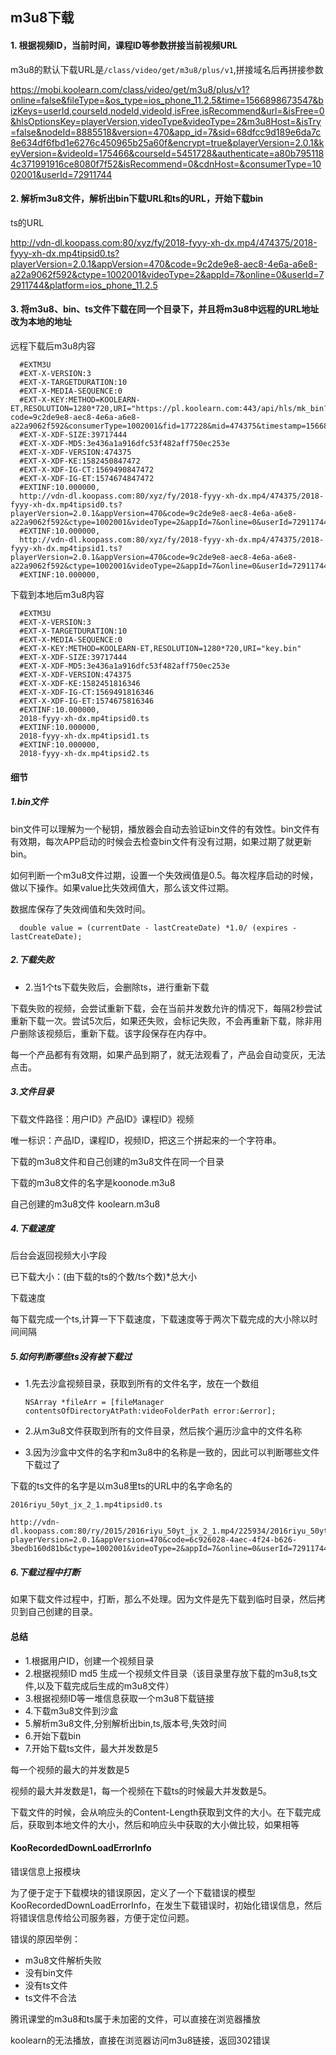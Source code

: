 ## m3u8下载

#### 1. 根据视频ID，当前时间，课程ID等参数拼接当前视频URL

m3u8的默认下载URL是`/class/video/get/m3u8/plus/v1`,拼接域名后再拼接参数

https://mobi.koolearn.com/class/video/get/m3u8/plus/v1?online=false&fileType=&os_type=ios_phone_11.2.5&time=1566898673547&bizKeys=userId,courseId,nodeId,videoId,isFree,isRecommend&url=&isFree=0&hlsOptionsKey=playerVersion,videoType&videoType=2&m3u8Host=&isTry=false&nodeId=8885518&version=470&app_id=7&sid=68dfcc9d189e6da7c8e634df6fbd1e6276c450965b25a60f&encrypt=true&playerVersion=2.0.1&keyVersion=&videoId=175466&courseId=5451728&authenticate=a80b7951184c371991916ce8080f7f52&isRecommend=0&cdnHost=&consumerType=1002001&userId=72911744

#### 2. 解析m3u8文件，解析出bin下载URL和ts的URL，开始下载bin

ts的URL

http://vdn-dl.koopass.com:80/xyz/fy/2018-fyyy-xh-dx.mp4/474375/2018-fyyy-xh-dx.mp4tipsid0.ts?playerVersion=2.0.1&appVersion=470&code=9c2de9e8-aec8-4e6a-a6e8-a22a9062f592&ctype=1002001&videoType=2&appId=7&online=0&userId=72911744&platform=ios_phone_11.2.5

#### 3. 将m3u8、bin、ts文件下载在同一个目录下，并且将m3u8中远程的URL地址改为本地的地址

远程下载后m3u8内容

      #EXTM3U
      #EXT-X-VERSION:3
      #EXT-X-TARGETDURATION:10
      #EXT-X-MEDIA-SEQUENCE:0
      #EXT-X-KEY:METHOD=KOOLEARN-ET,RESOLUTION=1280*720,URI="https://pl.koolearn.com:443/api/hls/mk_bin?code=9c2de9e8-aec8-4e6a-a6e8-a22a9062f592&consumerType=1002001&fid=177228&mid=474375&timestamp=1566898847472&uid=72911744&sign=ph0R7n7qoa2W017aoDzUvfEFfpI"
      #EXT-X-XDF-SIZE:39717444
      #EXT-X-XDF-MD5:3e436a1a916dfc53f482aff750ec253e
      #EXT-X-XDF-VERSION:474375
      #EXT-X-XDF-KE:1582450847472
      #EXT-X-XDF-IG-CT:1569490847472
      #EXT-X-XDF-IG-ET:1574674847472
      #EXTINF:10.000000,
      http://vdn-dl.koopass.com:80/xyz/fy/2018-fyyy-xh-dx.mp4/474375/2018-fyyy-xh-dx.mp4tipsid0.ts?playerVersion=2.0.1&appVersion=470&code=9c2de9e8-aec8-4e6a-a6e8-a22a9062f592&ctype=1002001&videoType=2&appId=7&online=0&userId=72911744&platform=ios_phone_11.2.5
      #EXTINF:10.000000,
      http://vdn-dl.koopass.com:80/xyz/fy/2018-fyyy-xh-dx.mp4/474375/2018-fyyy-xh-dx.mp4tipsid1.ts?playerVersion=2.0.1&appVersion=470&code=9c2de9e8-aec8-4e6a-a6e8-a22a9062f592&ctype=1002001&videoType=2&appId=7&online=0&userId=72911744&platform=ios_phone_11.2.5
      #EXTINF:10.000000,

下载到本地后m3u8内容

      #EXTM3U
      #EXT-X-VERSION:3
      #EXT-X-TARGETDURATION:10
      #EXT-X-MEDIA-SEQUENCE:0
      #EXT-X-KEY:METHOD=KOOLEARN-ET,RESOLUTION=1280*720,URI="key.bin"
      #EXT-X-XDF-SIZE:39717444
      #EXT-X-XDF-MD5:3e436a1a916dfc53f482aff750ec253e
      #EXT-X-XDF-VERSION:474375
      #EXT-X-XDF-KE:1582451816346
      #EXT-X-XDF-IG-CT:1569491816346
      #EXT-X-XDF-IG-ET:1574675816346
      #EXTINF:10.000000,
      2018-fyyy-xh-dx.mp4tipsid0.ts
      #EXTINF:10.000000,
      2018-fyyy-xh-dx.mp4tipsid1.ts
      #EXTINF:10.000000,
      2018-fyyy-xh-dx.mp4tipsid2.ts


#### 细节

##### 1.bin文件

bin文件可以理解为一个秘钥，播放器会自动去验证bin文件的有效性。bin文件有有效期，每次APP启动的时候会去检查bin文件有没有过期，如果过期了就更新bin。


如何判断一个m3u8文件过期，设置一个失效阀值是0.5。每次程序启动的时候，做以下操作。如果value比失效阀值大，那么该文件过期。

数据库保存了失效阀值和失效时间。


      double value = (currentDate - lastCreateDate) *1.0/ (expires - lastCreateDate);


##### 2.下载失败

* 2.当1个ts下载失败后，会删除ts，进行重新下载

下载失败的视频，会尝试重新下载，会在当前并发数允许的情况下，每隔2秒尝试重新下载一次。尝试5次后，如果还失败，会标记失败，不会再重新下载，除非用户删除该视频后，重新下载。该字段保存在内存中。

每一个产品都有有效期，如果产品到期了，就无法观看了，产品会自动变灰，无法点击。


##### 3.文件目录


下载文件路径：用户ID》产品ID》课程ID》视频

唯一标识：产品ID，课程ID，视频ID，把这三个拼起来的一个字符串。


下载的m3u8文件和自己创建的m3u8文件在同一个目录

下载的m3u8文件的名字是koonode.m3u8

自己创建的m3u8文件 koolearn.m3u8


##### 4.下载速度


后台会返回视频大小字段

已下载大小：(由下载的ts的个数/ts个数)*总大小

下载速度

每下载完成一个ts,计算一下下载速度，下载速度等于两次下载完成的大小除以时间间隔

##### 5.如何判断哪些ts没有被下载过

* 1.先去沙盒视频目录，获取到所有的文件名字，放在一个数组

      NSArray *fileArr = [fileManager contentsOfDirectoryAtPath:videoFolderPath error:&error];

* 2.从m3u8文件获取到所有的文件目录，然后挨个遍历沙盒中的文件名称

* 3.因为沙盒中文件的名字和m3u8中的名称是一致的，因此可以判断哪些文件下载过了

下载的ts文件的名字是以m3u8里ts的URL中的名字命名的

    2016riyu_50yt_jx_2_1.mp4tipsid0.ts

    http://vdn-dl.koopass.com:80/ry/2015/2016riyu_50yt_jx_2_1.mp4/225934/2016riyu_50yt_jx_2_1.mp4tipsid0.ts?playerVersion=2.0.1&appVersion=470&code=6c926028-4aec-4f24-b626-3bedb160d81b&ctype=1002001&videoType=2&appId=7&online=0&userId=72911744&platform=ios_phone_11.2.5


##### 6.下载过程中打断

如果下载文件过程中，打断，那么不处理。因为文件是先下载到临时目录，然后拷贝到自己创建的目录。


#### 总结

* 1.根据用户ID，创建一个视频目录
* 2.根据视频ID md5 生成一个视频文件目录（该目录里存放下载的m3u8,ts文件,以及下载完成后生成的m3u8文件）
* 3.根据视频ID等一堆信息获取一个m3u8下载链接
* 4.下载m3u8文件到沙盒
* 5.解析m3u8文件,分别解析出bin,ts,版本号,失效时间
* 6.开始下载bin
* 7.开始下载ts文件，最大并发数是5

每一个视频的最大的并发数是5

视频的最大并发数是1，每一个视频在下载ts的时候最大并发数是5。

下载文件的时候，会从响应头的Content-Length获取到文件的大小。在下载完成后，获取到本地文件的大小，然后和响应头中获取的大小做比较，如果相等




#### KooRecordedDownLoadErrorInfo

错误信息上报模块

为了便于定于下载模块的错误原因，定义了一个下载错误的模型KooRecordedDownLoadErrorInfo，在发生下载错误时，初始化错误信息，然后将错误信息传给公司服务器，方便于定位问题。

错误的原因举例：

* m3u8文件解析失败
* 没有bin文件
* 没有ts文件
* ts文件不合法

腾讯课堂的m3u8和ts属于未加密的文件，可以直接在浏览器播放

koolearn的无法播放，直接在浏览器访问m3u8链接，返回302错误